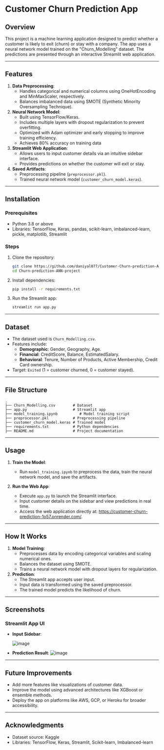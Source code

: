# Customer Churn Prediction App

## Overview
This project is a machine learning application designed to predict whether a customer is likely to exit (churn) or stay with a company. The app uses a neural network model trained on the "Churn_Modelling" dataset. The predictions are presented through an interactive Streamlit web application.

---

## Features
1. **Data Preprocessing**:
   - Handles categorical and numerical columns using OneHotEncoding and MinMaxScaler, respectively.
   - Balances imbalanced data using SMOTE (Synthetic Minority Oversampling Technique).
2. **Neural Network Model**:
   - Built using TensorFlow/Keras.
   - Includes multiple layers with dropout regularization to prevent overfitting.
   - Optimized with Adam optimizer and early stopping to improve training efficiency.
   - Achieves 80% accuracy on training data
3. **Streamlit Web Application**:
   - Allows users to input customer details via an intuitive sidebar interface.
   - Provides predictions on whether the customer will exit or stay.
4. **Saved Artifacts**:
   - Preprocessing pipeline (`preprocessor.pkl`).
   - Trained neural network model (`customer_churn_model.keras`).

---

## Installation
### Prerequisites
- Python 3.8 or above
- Libraries: TensorFlow, Keras, pandas, scikit-learn, imbalanced-learn, pickle, matplotlib, Streamlit

### Steps
1. Clone the repository:
   ```bash
   git clone https://github.com/daniyal077/Customer-Churn-prediction-ANN-project-.git
   cd Churn-prediction-ANN-project
   ```
2. Install dependencies:
   ```bash
   pip install -r requirements.txt
   ```
3. Run the Streamlit app:
   ```bash
   streamlit run app.py
   ```

---

## Dataset
- The dataset used is `Churn_Modelling.csv`.
- Features include:
  - **Demographic**: Gender, Geography, Age.
  - **Financial**: CreditScore, Balance, EstimatedSalary.
  - **Behavioral**: Tenure, Number of Products, Active Membership, Credit Card ownership.
- Target: `Exited` (1 = customer churned, 0 = customer stayed).

---

## File Structure
```
.
├── Churn_Modelling.csv        # Dataset
├── app.py                     # Streamlit app
├── model_training.ipynb          # Model training script
├── preprocessor.pkl           # Preprocessing pipeline
├── customer_churn_model.keras # Trained model
├── requirements.txt           # Python dependencies
├── README.md                  # Project documentation
```

---

## Usage
1. **Train the Model**:
   - Run `model_training.ipynb` to preprocess the data, train the neural network model, and save the artifacts.
     
2. **Run the Web App**:
   - Execute `app.py` to launch the Streamlit interface.
   - Input customer details on the sidebar and view predictions in real time.
   - Access the web application directly at: https://customer-churn-prediction-1o57.onrender.com/.
  


---

## How It Works
1. **Model Training**:
   - Preprocesses data by encoding categorical variables and scaling numerical ones.
   - Balances the dataset using SMOTE.
   - Trains a neural network model with dropout layers for regularization.
2. **Prediction**:
   - The Streamlit app accepts user input.
   - Input data is transformed using the saved preprocessor.
   - The trained model predicts the likelihood of churn.

---


## Screenshots
### Streamlit App UI
- **Input Sidebar**:
  
  ![image](https://github.com/user-attachments/assets/d0eb0ed0-0d6f-420f-9528-566335343dbd)
- **Prediction Result**:
  ![image](https://github.com/user-attachments/assets/015e7157-6bf1-49e6-bfbb-a5b72e275238)


---

## Future Improvements
- Add more features like visualizations of customer data.
- Improve the model using advanced architectures like XGBoost or ensemble methods.
- Deploy the app on platforms like AWS, GCP, or Heroku for broader accessibility.

---

## Acknowledgments
- Dataset source: Kaggle
- Libraries: TensorFlow, Keras, Streamlit, Scikit-learn, Imbalanced-learn

